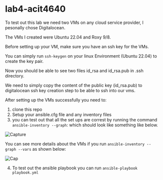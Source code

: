 # lab4-acit4640

To test out this lab we need two VMs on any cloud service provider, I pesonally chose Digitalocean.  

The VMs I created were Ubuntu 22.04 and Roxy 9/8.  

Before setting up your VM, make sure you have an ssh key for the VMs.  

You can simply run ```ssh-keygen``` on your linux Environment (Ubuntu 22.04) to create the key pair.

Now you should be able to see two files id_rsa and id_rsa.pub in .ssh directory.  

We need to simply copy the content of the public key (id_rsa.pub) to digitalocean ssh key creation step to be able to ssh into our vms. 

After setting up the VMs successfully you need to:

  1. clone this repo
  2. Setup your ansible.cfg file and any inventory files
  3. you can test out that all the set ups are correst by running the command ```ansible-inventory --graph```: which should look like something like below. 
  
  ![Capture](https://user-images.githubusercontent.com/71790429/198816010-d0a55553-1cfd-40e5-b120-8c9833931b22.JPG)
  
  You can see more details about the VMs if you run ```ansible-inventory --graph --vars``` as shown below:
  
  ![Cap](https://user-images.githubusercontent.com/71790429/198816219-8cf3af0c-e130-4a47-b002-1d0fbdf2d9de.JPG)

  4. To test out the ansible playbook you can run ```ansible-playbook playbook.yml```  
